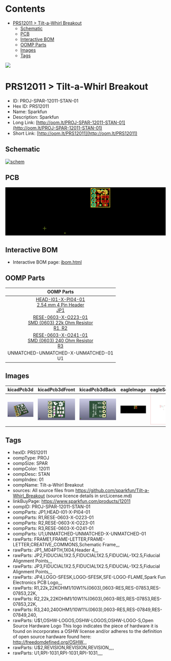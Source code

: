 



Contents
========

* [PRS12011 > Tilt-a-Whirl Breakout](#prs12011--tilt-a-whirl-breakout)
	* [Schematic](#schematic)
	* [PCB](#pcb)
	* [Interactive BOM](#interactive-bom)
	* [OOMP Parts](#oomp-parts)
	* [Images](#images)
	* [Tags](#tags)
  
![][im]
# PRS12011 > Tilt-a-Whirl Breakout

- ID: PROJ-SPAR-12011-STAN-01
- Hex ID: PRS12011
- Name: Sparkfun
- Description: Sparkfun
- Long Link: [http://oom.lt/PROJ-SPAR-12011-STAN-01](http://oom.lt/PROJ-SPAR-12011-STAN-01)
- Short Link: [http://oom.lt/PRS12011](http://oom.lt/PRS12011)

## Schematic
  
[![schem](eagleSchemImage.png)](eagleSchemImage.png)
## PCB
  
[![pcb](eagleImage.png)](eagleImage.png)
## Interactive BOM

- Interactive BOM page: [ibom.html](https://htmlpreview.github.io/?https://github.com/oomlout/oomlout_OOMP_projects/blob/main/PROJ-SPAR-12011-STAN-01/kicad/bom/ibom.html)

## OOMP Parts
  

|OOMP Parts|
| :---: |
|[HEAD-I01-X-PI04-01<br> 2.54 mm 4 Pin Header<br> JP1](https://github.com/oomlout/oomlout_OOMP_parts/tree/main/HEAD-I01-X-PI04-01/)|
|[RESE-0603-X-O223-01<br> SMD (0603) 22k Ohm Resistor<br> R1, R2](https://github.com/oomlout/oomlout_OOMP_parts/tree/main/RESE-0603-X-O223-01/)|
|[RESE-0603-X-O241-01<br> SMD (0603) 240 Ohm Resistor<br> R3](https://github.com/oomlout/oomlout_OOMP_parts/tree/main/RESE-0603-X-O241-01/)|
|UNMATCHED-UNMATCHED-X-UNMATCHED-01<BR>U1|

## Images
  
  

|kicadPcb3d|kicadPcb3dFront|kicadPcb3dBack|eagleImage|eagleSchemImage|
| :---: | :---: | :---: | :---: | :---: |
|[![kicadPcb3d](kicadPcb3d_140.png)](kicadPcb3d.png)|[![kicadPcb3dFront](kicadPcb3dFront_140.png)](kicadPcb3dFront.png)|[![kicadPcb3dBack](kicadPcb3dBack_140.png)](kicadPcb3dBack.png)|[![eagleImage](eagleImage_140.png)](eagleImage.png)|[![eagleSchemImage](eagleSchemImage_140.png)](eagleSchemImage.png)|

## Tags

- hexID: PRS12011
- oompType: PROJ
- oompSize: SPAR
- oompColor: 12011
- oompDesc: STAN
- oompIndex: 01
- oompName: Tilt-a-Whirl Breakout
- sources: All source files from https://github.com/sparkfun/Tilt-a-Whirl_Breakout (source licence details in srcLicense.md)
- linkBuyPage: https://www.sparkfun.com/products/12011
- oompID: PROJ-SPAR-12011-STAN-01
- oompParts: JP1,HEAD-I01-X-PI04-01
- oompParts: R1,RESE-0603-X-O223-01
- oompParts: R2,RESE-0603-X-O223-01
- oompParts: R3,RESE-0603-X-O241-01
- oompParts: U1,UNMATCHED-UNMATCHED-X-UNMATCHED-01
- rawParts: FRAME1,FRAME-LETTER,FRAME-LETTER,CREATIVE_COMMONS,Schematic Frame,,,
- rawParts: JP1,,M04PTH,1X04,Header 4,,,
- rawParts: JP2,FIDUCIAL1X2.5,FIDUCIAL1X2.5,FIDUCIAL-1X2.5,Fiducial Alignment Points,,,
- rawParts: JP3,FIDUCIAL1X2.5,FIDUCIAL1X2.5,FIDUCIAL-1X2.5,Fiducial Alignment Points,,,
- rawParts: JP4,LOGO-SFESK,LOGO-SFESK,SFE-LOGO-FLAME,Spark Fun Electronics PCB Logo,,,
- rawParts: R1,22k,22KOHM1/10W1%(0603),0603-RES,RES-07853,RES-07853,22K,
- rawParts: R2,22k,22KOHM1/10W1%(0603),0603-RES,RES-07853,RES-07853,22K,
- rawParts: R3,240,240OHM1/10W1%(0603),0603-RES,RES-07849,RES-07849,240,
- rawParts: U$1,OSHW-LOGOS,OSHW-LOGOS,OSHW-LOGO-S,Open Source Hardware Logo This logo indicates the piece of hardware it is found on incorporates a OSHW license and/or adheres to the definition of open source hardware found here: http://freedomdefined.org/OSHW,,,
- rawParts: U$2,REVISION,REVISION,REVISION,,,,
- rawParts: U1,RPI-1031,RPI-1031,RPI-1031,,,,



[im]: kicadPcb3d_450.png
